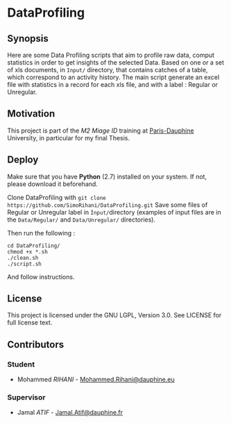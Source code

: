 # DataProfiling

## Synopsis

Here are some Data Profiling scripts that aim to profile raw data, comput statistics in order to get insights of the selected Data.
Based on one or a set of xls documents, in `Input/` directory, that contains catches of a table, which correspond to an activity history.  The main script generate an excel file with statistics in a record for each xls file, and with a label : Regular or Unregular.


## Motivation

This project is part of the *M2 Miage ID* training at [Paris-Dauphine][] University, in particular for my final Thesis.  


## Deploy

Make sure that you have **Python** (2.7) installed on your system. If not, please download it beforehand.  

Clone DataProfiling with `git clone https://github.com/SimoRihani/DataProfiling.git`
Save some files of Regular or Unregular label in `Ìnput/`directory (examples of input files are in the `Data/Regular/` and `Data/Unregular/` directories).

Then run the following :
	
	cd DataProfiling/
  	chmod +x *.sh
 	./clean.sh
	./script.sh
  
And follow instructions.

## License

This project is licensed under the GNU LGPL, Version 3.0. See LICENSE for full license text.

## Contributors

### Student

- Mohammed *RIHANI* - Mohammed.Rihani@dauphine.eu

### Supervisor

- Jamal *ATIF* - Jamal.Atif@dauphine.fr



[Paris-Dauphine]: http://www.dauphine.fr/fr/index.html
